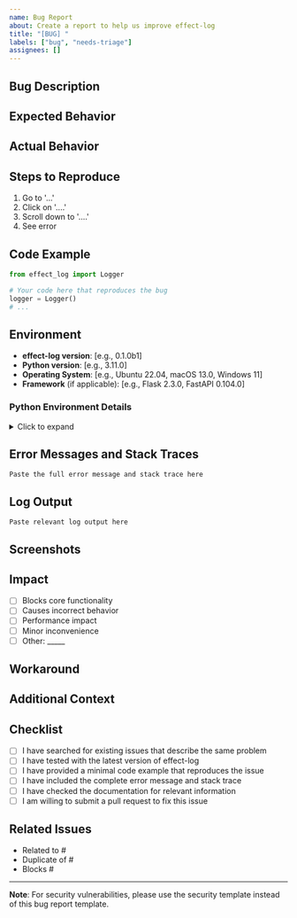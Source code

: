 ```yaml
---
name: Bug Report
about: Create a report to help us improve effect-log
title: "[BUG] "
labels: ["bug", "needs-triage"]
assignees: []
---
```


## Bug Description
<!-- A clear and concise description of what the bug is -->

## Expected Behavior
<!-- A clear and concise description of what you expected to happen -->

## Actual Behavior
<!-- A clear and concise description of what actually happened -->

## Steps to Reproduce
<!-- Steps to reproduce the behavior -->
1. Go to '...'
2. Click on '....'
3. Scroll down to '....'
4. See error

## Code Example
<!-- Please provide a minimal code example that reproduces the issue -->

```python
from effect_log import Logger

# Your code here that reproduces the bug
logger = Logger()
# ...
```

## Environment
<!-- Please complete the following information -->
- **effect-log version**: [e.g., 0.1.0b1]
- **Python version**: [e.g., 3.11.0]
- **Operating System**: [e.g., Ubuntu 22.04, macOS 13.0, Windows 11]
- **Framework** (if applicable): [e.g., Flask 2.3.0, FastAPI 0.104.0]

### Python Environment Details
<details>
<summary>Click to expand</summary>

```bash
# Run these commands and paste the output
python --version
pip show effect-log
pip freeze | grep -E "(flask|fastapi|django|starlette)"
```

</details>

## Error Messages and Stack Traces
<!-- If applicable, add the full error message and stack trace -->

```
Paste the full error message and stack trace here
```

## Log Output
<!-- If applicable, include relevant log output -->

```
Paste relevant log output here
```

## Screenshots
<!-- If applicable, add screenshots to help explain your problem -->

## Impact
<!-- How does this bug affect your use of effect-log? -->
- [ ] Blocks core functionality
- [ ] Causes incorrect behavior
- [ ] Performance impact
- [ ] Minor inconvenience
- [ ] Other: _____

## Workaround
<!-- If you found a workaround, please describe it here -->

## Additional Context
<!-- Add any other context about the problem here -->

## Checklist
<!-- Please check the boxes that apply -->
- [ ] I have searched for existing issues that describe the same problem
- [ ] I have tested with the latest version of effect-log
- [ ] I have provided a minimal code example that reproduces the issue
- [ ] I have included the complete error message and stack trace
- [ ] I have checked the documentation for relevant information
- [ ] I am willing to submit a pull request to fix this issue

## Related Issues
<!-- Link any related issues here -->
- Related to #
- Duplicate of #
- Blocks #

---

**Note**: For security vulnerabilities, please use the security template instead of this bug report template.